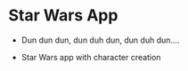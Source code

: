 # **Star Wars App**

* Dun dun dun, dun duh dun, dun duh dun....

* Star Wars app with character creation
